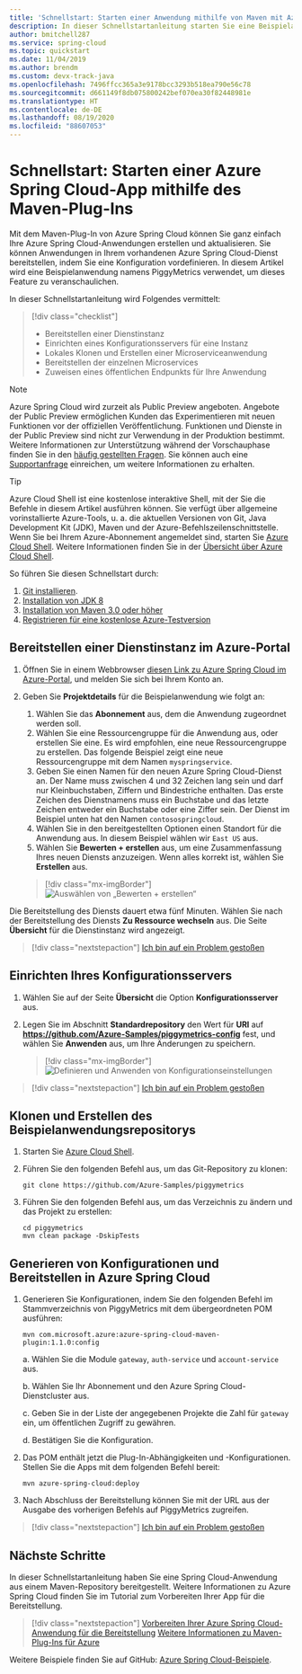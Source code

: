 ```yaml
---
title: 'Schnellstart: Starten einer Anwendung mithilfe von Maven mit Azure Spring Cloud'
description: In dieser Schnellstartanleitung starten Sie eine Beispielanwendung mithilfe von Maven.
author: bmitchell287
ms.service: spring-cloud
ms.topic: quickstart
ms.date: 11/04/2019
ms.author: brendm
ms.custom: devx-track-java
ms.openlocfilehash: 7496ffcc365a3e9178bcc3293b518ea790e56c78
ms.sourcegitcommit: d661149f8db075800242bef070ea30f82448981e
ms.translationtype: HT
ms.contentlocale: de-DE
ms.lasthandoff: 08/19/2020
ms.locfileid: "88607053"
---
```

# <a name="quickstart-launch-an-azure-spring-cloud-app-using-the-maven-plug-in"></a>Schnellstart: Starten einer Azure Spring Cloud-App mithilfe des Maven-Plug-Ins

Mit dem Maven-Plug-In von Azure Spring Cloud können Sie ganz einfach Ihre Azure Spring Cloud-Anwendungen erstellen und aktualisieren. Sie können Anwendungen in Ihrem vorhandenen Azure Spring Cloud-Dienst bereitstellen, indem Sie eine Konfiguration vordefinieren. In diesem Artikel wird eine Beispielanwendung namens PiggyMetrics verwendet, um dieses Feature zu veranschaulichen.

In dieser Schnellstartanleitung wird Folgendes vermittelt:

> [!div class="checklist"]
> * Bereitstellen einer Dienstinstanz
> * Einrichten eines Konfigurationsservers für eine Instanz
> * Lokales Klonen und Erstellen einer Microserviceanwendung
> * Bereitstellen der einzelnen Microservices
> * Zuweisen eines öffentlichen Endpunkts für Ihre Anwendung

>[!Note]
> Azure Spring Cloud wird zurzeit als Public Preview angeboten. Angebote der Public Preview ermöglichen Kunden das Experimentieren mit neuen Funktionen vor der offiziellen Veröffentlichung.  Funktionen und Dienste in der Public Preview sind nicht zur Verwendung in der Produktion bestimmt.  Weitere Informationen zur Unterstützung während der Vorschauphase finden Sie in den [häufig gestellten Fragen](https://azure.microsoft.com/support/faq/). Sie können auch eine [Supportanfrage](https://docs.microsoft.com/azure/azure-portal/supportability/how-to-create-azure-support-request) einreichen, um weitere Informationen zu erhalten.


>[!TIP]
> Azure Cloud Shell ist eine kostenlose interaktive Shell, mit der Sie die Befehle in diesem Artikel ausführen können. Sie verfügt über allgemeine vorinstallierte Azure-Tools, u. a. die aktuellen Versionen von Git, Java Development Kit (JDK), Maven und der Azure-Befehlszeilenschnittstelle. Wenn Sie bei Ihrem Azure-Abonnement angemeldet sind, starten Sie [Azure Cloud Shell](https://shell.azure.com). Weitere Informationen finden Sie in der [Übersicht über Azure Cloud Shell](../cloud-shell/overview.md).

So führen Sie diesen Schnellstart durch:

1. [Git installieren](https://git-scm.com/).
2. [Installation von JDK 8](https://docs.microsoft.com/java/azure/jdk/?view=azure-java-stable)
3. [Installation von Maven 3.0 oder höher](https://maven.apache.org/download.cgi)
4. [Registrieren für eine kostenlose Azure-Testversion](https://azure.microsoft.com/free/)

## <a name="provision-a-service-instance-on-the-azure-portal"></a>Bereitstellen einer Dienstinstanz im Azure-Portal

1. Öffnen Sie in einem Webbrowser [diesen Link zu Azure Spring Cloud im Azure-Portal](https://ms.portal.azure.com/#create/Microsoft.AppPlatform), und melden Sie sich bei Ihrem Konto an.

1. Geben Sie **Projektdetails** für die Beispielanwendung wie folgt an:

    1. Wählen Sie das **Abonnement** aus, dem die Anwendung zugeordnet werden soll.
    1. Wählen Sie eine Ressourcengruppe für die Anwendung aus, oder erstellen Sie eine. Es wird empfohlen, eine neue Ressourcengruppe zu erstellen.  Das folgende Beispiel zeigt eine neue Ressourcengruppe mit dem Namen `myspringservice`.
    1. Geben Sie einen Namen für den neuen Azure Spring Cloud-Dienst an.  Der Name muss zwischen 4 und 32 Zeichen lang sein und darf nur Kleinbuchstaben, Ziffern und Bindestriche enthalten. Das erste Zeichen des Dienstnamens muss ein Buchstabe und das letzte Zeichen entweder ein Buchstabe oder eine Ziffer sein.  Der Dienst im Beispiel unten hat den Namen `contosospringcloud`.
    1. Wählen Sie in den bereitgestellten Optionen einen Standort für die Anwendung aus.  In diesem Beispiel wählen wir `East US` aus.
    1. Wählen Sie **Bewerten + erstellen** aus, um eine Zusammenfassung Ihres neuen Diensts anzuzeigen.  Wenn alles korrekt ist, wählen Sie **Erstellen** aus.

    > [!div class="mx-imgBorder"]
    > ![Auswählen von „Bewerten + erstellen“](media/maven-qs-review-create.jpg)

Die Bereitstellung des Diensts dauert etwa fünf Minuten. Wählen Sie nach der Bereitstellung des Diensts **Zu Ressource wechseln** aus. Die Seite **Übersicht** für die Dienstinstanz wird angezeigt.

> [!div class="nextstepaction"]
> [Ich bin auf ein Problem gestoßen](https://www.research.net/r/javae2e?tutorial=asc-maven-quickstart&step=provision)

## <a name="set-up-your-configuration-server"></a>Einrichten Ihres Konfigurationsservers

1. Wählen Sie auf der Seite **Übersicht** die Option **Konfigurationsserver** aus.
1. Legen Sie im Abschnitt **Standardrepository** den Wert für **URI** auf **https://github.com/Azure-Samples/piggymetrics-config** fest, und wählen Sie **Anwenden** aus, um Ihre Änderungen zu speichern.

    > [!div class="mx-imgBorder"]
    > ![Definieren und Anwenden von Konfigurationseinstellungen](media/maven-qs-apply-config.jpg)

> [!div class="nextstepaction"]
> [Ich bin auf ein Problem gestoßen](https://www.research.net/r/javae2e?tutorial=asc-maven-quickstart&step=config-server)

## <a name="clone-and-build-the-sample-application-repository"></a>Klonen und Erstellen des Beispielanwendungsrepositorys

1. Starten Sie [Azure Cloud Shell](https://shell.azure.com).

1. Führen Sie den folgenden Befehl aus, um das Git-Repository zu klonen:

    ```console
    git clone https://github.com/Azure-Samples/piggymetrics
    ```
  
1. Führen Sie den folgenden Befehl aus, um das Verzeichnis zu ändern und das Projekt zu erstellen:

    ```console
    cd piggymetrics
    mvn clean package -DskipTests
    ```

## <a name="generate-configurations-and-deploy-to-the-azure-spring-cloud"></a>Generieren von Konfigurationen und Bereitstellen in Azure Spring Cloud

1. Generieren Sie Konfigurationen, indem Sie den folgenden Befehl im Stammverzeichnis von PiggyMetrics mit dem übergeordneten POM ausführen:

    ```console
    mvn com.microsoft.azure:azure-spring-cloud-maven-plugin:1.1.0:config
    ```

    a. Wählen Sie die Module `gateway`, `auth-service` und `account-service` aus.

    b. Wählen Sie Ihr Abonnement und den Azure Spring Cloud-Dienstcluster aus.

    c. Geben Sie in der Liste der angegebenen Projekte die Zahl für `gateway` ein, um öffentlichen Zugriff zu gewähren.
    
    d. Bestätigen Sie die Konfiguration.

1. Das POM enthält jetzt die Plug-In-Abhängigkeiten und -Konfigurationen. Stellen Sie die Apps mit dem folgenden Befehl bereit:

   ```console
   mvn azure-spring-cloud:deploy
   ```

1. Nach Abschluss der Bereitstellung können Sie mit der URL aus der Ausgabe des vorherigen Befehls auf PiggyMetrics zugreifen.

> [!div class="nextstepaction"]
> [Ich bin auf ein Problem gestoßen](https://www.research.net/r/javae2e?tutorial=asc-maven-quickstart&step=deploy)

## <a name="next-steps"></a>Nächste Schritte

In dieser Schnellstartanleitung haben Sie eine Spring Cloud-Anwendung aus einem Maven-Repository bereitgestellt. Weitere Informationen zu Azure Spring Cloud finden Sie im Tutorial zum Vorbereiten Ihrer App für die Bereitstellung.

> [!div class="nextstepaction"]
> [Vorbereiten Ihrer Azure Spring Cloud-Anwendung für die Bereitstellung](spring-cloud-tutorial-prepare-app-deployment.md)
> [Weitere Informationen zu Maven-Plug-Ins für Azure](https://github.com/microsoft/azure-maven-plugins)

Weitere Beispiele finden Sie auf GitHub: [Azure Spring Cloud-Beispiele](https://github.com/Azure-Samples/Azure-Spring-Cloud-Samples/tree/master/service-binding-cosmosdb-sql).
